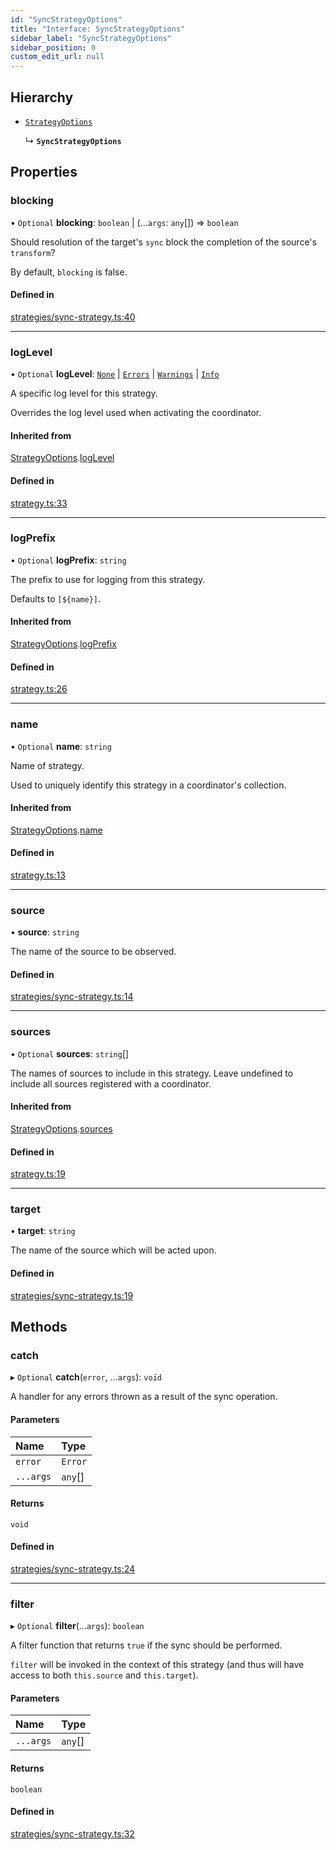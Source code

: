 ```yaml
---
id: "SyncStrategyOptions"
title: "Interface: SyncStrategyOptions"
sidebar_label: "SyncStrategyOptions"
sidebar_position: 0
custom_edit_url: null
---
```


## Hierarchy

- [`StrategyOptions`](StrategyOptions.md)

  ↳ **`SyncStrategyOptions`**

## Properties

### blocking

• `Optional` **blocking**: `boolean` \| (...`args`: `any`[]) => `boolean`

Should resolution of the target's `sync` block the completion of the
source's `transform`?

By default, `blocking` is false.

#### Defined in

[strategies/sync-strategy.ts:40](https://github.com/orbitjs/orbit/blob/6e0cbd41/packages/@orbit/coordinator/src/strategies/sync-strategy.ts#L40)

___

### logLevel

• `Optional` **logLevel**: [`None`](../enums/LogLevel.md#none) \| [`Errors`](../enums/LogLevel.md#errors) \| [`Warnings`](../enums/LogLevel.md#warnings) \| [`Info`](../enums/LogLevel.md#info)

A specific log level for this strategy.

Overrides the log level used when activating the coordinator.

#### Inherited from

[StrategyOptions](StrategyOptions.md).[logLevel](StrategyOptions.md#loglevel)

#### Defined in

[strategy.ts:33](https://github.com/orbitjs/orbit/blob/6e0cbd41/packages/@orbit/coordinator/src/strategy.ts#L33)

___

### logPrefix

• `Optional` **logPrefix**: `string`

The prefix to use for logging from this strategy.

Defaults to `[${name}]`.

#### Inherited from

[StrategyOptions](StrategyOptions.md).[logPrefix](StrategyOptions.md#logprefix)

#### Defined in

[strategy.ts:26](https://github.com/orbitjs/orbit/blob/6e0cbd41/packages/@orbit/coordinator/src/strategy.ts#L26)

___

### name

• `Optional` **name**: `string`

Name of strategy.

Used to uniquely identify this strategy in a coordinator's collection.

#### Inherited from

[StrategyOptions](StrategyOptions.md).[name](StrategyOptions.md#name)

#### Defined in

[strategy.ts:13](https://github.com/orbitjs/orbit/blob/6e0cbd41/packages/@orbit/coordinator/src/strategy.ts#L13)

___

### source

• **source**: `string`

The name of the source to be observed.

#### Defined in

[strategies/sync-strategy.ts:14](https://github.com/orbitjs/orbit/blob/6e0cbd41/packages/@orbit/coordinator/src/strategies/sync-strategy.ts#L14)

___

### sources

• `Optional` **sources**: `string`[]

The names of sources to include in this strategy. Leave undefined
to include all sources registered with a coordinator.

#### Inherited from

[StrategyOptions](StrategyOptions.md).[sources](StrategyOptions.md#sources)

#### Defined in

[strategy.ts:19](https://github.com/orbitjs/orbit/blob/6e0cbd41/packages/@orbit/coordinator/src/strategy.ts#L19)

___

### target

• **target**: `string`

The name of the source which will be acted upon.

#### Defined in

[strategies/sync-strategy.ts:19](https://github.com/orbitjs/orbit/blob/6e0cbd41/packages/@orbit/coordinator/src/strategies/sync-strategy.ts#L19)

## Methods

### catch

▸ `Optional` **catch**(`error`, ...`args`): `void`

A handler for any errors thrown as a result of the sync operation.

#### Parameters

| Name | Type |
| :------ | :------ |
| `error` | `Error` |
| `...args` | `any`[] |

#### Returns

`void`

#### Defined in

[strategies/sync-strategy.ts:24](https://github.com/orbitjs/orbit/blob/6e0cbd41/packages/@orbit/coordinator/src/strategies/sync-strategy.ts#L24)

___

### filter

▸ `Optional` **filter**(...`args`): `boolean`

A filter function that returns `true` if the sync should be performed.

`filter` will be invoked in the context of this strategy (and thus will
have access to both `this.source` and `this.target`).

#### Parameters

| Name | Type |
| :------ | :------ |
| `...args` | `any`[] |

#### Returns

`boolean`

#### Defined in

[strategies/sync-strategy.ts:32](https://github.com/orbitjs/orbit/blob/6e0cbd41/packages/@orbit/coordinator/src/strategies/sync-strategy.ts#L32)

